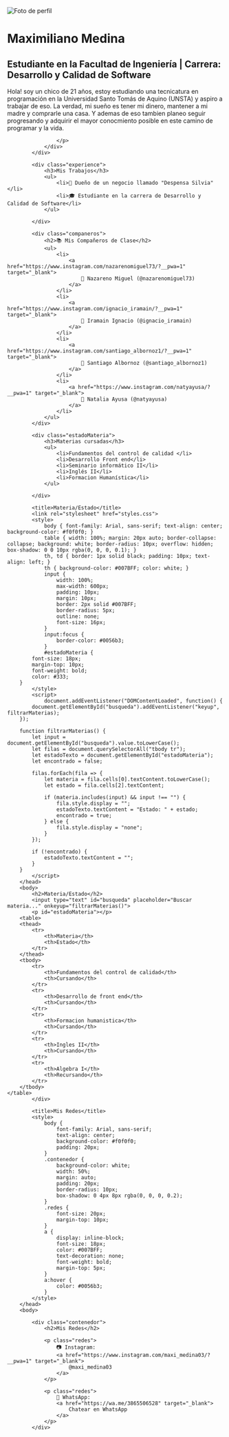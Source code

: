 <!DOCTYPE html>
<html lang="es">
<head>
    <meta charset="UTF-8">
    <meta name="viewport" content="width=device-width, initial-scale=1.0">
    <title>Biografía Profesional</title>
    <link rel="stylesheet" href="styles.css">
</head>
<body>
    <div class="wrapper">
        <div class="container">
            <div class="profile">
                <img src="public/image.jpg" alt="Foto de perfil" class="profile-img">
                <div class="bio">
                    <h1>Maximiliano Medina</h1>
                    <h2>Estudiante en la Facultad de Ingeniería | Carrera: Desarrollo y Calidad de Software</h2>
                    <p>
                        Hola! soy un chico de 21 años, estoy estudiando una tecnicatura en programación en la Universidad Santo Tomás de Aquino (UNSTA) y aspiro a trabajar de eso.
                         La verdad, mi sueño es tener mi dinero, mantener a mi madre y comprarle una casa.
                         Y ademas de eso tambien planeo seguir progresando y adquirir el mayor conocmiento posible en este camino de programar y la vida.
                         
                    </p>
                </div>
            </div>
            
            <div class="experience">
                <h3>Mis Trabajos</h3>
                <ul>
                    <li>💼 Dueño de un negocio llamado "Despensa Silvia"</li>
                    <li>🎓 Estudiante en la carrera de Desarrollo y Calidad de Software</li>
                </ul>
            
            </div>
            
            <div class="companeros">
                <h2>📚 Mis Compañeros de Clase</h2>
                <ul>
                    <li>
                        <a href="https://www.instagram.com/nazarenomiguel73/?__pwa=1" target="_blank">
                            👤 Nazareno Miguel (@nazarenomiguel73)
                        </a>
                    </li>
                    <li>
                        <a href="https://www.instagram.com/ignacio_iramain/?__pwa=1" target="_blank">
                            👤 Iramain Ignacio (@ignacio_iramain)
                        </a>
                    </li>
                    <li>
                        <a href="https://www.instagram.com/santiago_albornoz1/?__pwa=1" target="_blank">
                            👤 Santiago Albornoz (@santiago_albornoz1)
                        </a>
                    </li>
                    <li>
                        <a href="https://www.instagram.com/natyayusa/?__pwa=1" target="_blank">
                            👤 Natalia Ayusa (@natyayusa)
                        </a>
                    </li>  
                </ul>
            </div>
            
            <div class="estadoMateria">
                <h3>Materias cursadas</h3>
                <ul>
                    <li>Fundamentos del control de calidad </li>
                    <li>Desarrollo Front end</li>
                    <li>Seminario informático II</li>
                    <li>Inglés II</li>
                    <li>Formacion Humanística</li>
                </ul>
            
            </div>
            
            <title>Materia/Estado</title>
            <link rel="stylesheet" href="styles.css">
            <style>
                body { font-family: Arial, sans-serif; text-align: center; background-color: #f0f0f0; }
                table { width: 100%; margin: 20px auto; border-collapse: collapse; background: white; border-radius: 10px; overflow: hidden; box-shadow: 0 0 10px rgba(0, 0, 0, 0.1); }
                th, td { border: 1px solid black; padding: 10px; text-align: left; }
                th { background-color: #007BFF; color: white; }
                input {
                    width: 100%;
                    max-width: 600px;
                    padding: 10px;
                    margin: 10px;
                    border: 2px solid #007BFF;
                    border-radius: 5px;
                    outline: none;
                    font-size: 16px;
                }
                input:focus {
                    border-color: #0056b3;
                }
                #estadoMateria {
            font-size: 18px;
            margin-top: 10px;
            font-weight: bold;
            color: #333;
        }
            </style>
            <script>
                document.addEventListener("DOMContentLoaded", function() {
            document.getElementById("busqueda").addEventListener("keyup", filtrarMaterias);
        });

        function filtrarMaterias() {
            let input = document.getElementById("busqueda").value.toLowerCase();
            let filas = document.querySelectorAll("tbody tr");
            let estadoTexto = document.getElementById("estadoMateria");
            let encontrado = false;
            
            filas.forEach(fila => {
                let materia = fila.cells[0].textContent.toLowerCase();
                let estado = fila.cells[2].textContent;
                
                if (materia.includes(input) && input !== "") {
                    fila.style.display = "";
                    estadoTexto.textContent = "Estado: " + estado;
                    encontrado = true;
                } else {
                    fila.style.display = "none";
                }
            });
            
            if (!encontrado) {
                estadoTexto.textContent = "";
            }
        }
            </script>
        </head>
        <body>
            <h2>Materia/Estado</h2>
            <input type="text" id="busqueda" placeholder="Buscar materia..." onkeyup="filtrarMaterias()">
            <p id="estadoMateria"></p>
        <table>
        <thead>
            <tr>
                <th>Materia</th>
                <th>Estado</th>
            </tr>
        </thead>
        <tbody>
            <tr>
                <th>Fundamentos del control de calidad</th>
                <th>Cursando</th>
            </tr>
            <tr>
                <th>Desarrollo de front end</th>
                <th>Cursando</th>
            </tr>
            <tr>
                <th>Formacion humanistica</th>
                <th>Cursando</th>
            </tr>
            <tr>
                <th>Ingles II</th>
                <th>Cursando</th>
            </tr>
            <tr>
                <th>Algebra I</th>
                <th>Recursando</th>
            </tr>
        </tbody>
    </table>
            </div>

            <title>Mis Redes</title>
            <style>
                body { 
                    font-family: Arial, sans-serif; 
                    text-align: center; 
                    background-color: #f0f0f0; 
                    padding: 20px; 
                }
                .contenedor {
                    background-color: white;
                    width: 50%;
                    margin: auto;
                    padding: 20px;
                    border-radius: 10px;
                    box-shadow: 0 4px 8px rgba(0, 0, 0, 0.2);
                }
                .redes {
                    font-size: 20px;
                    margin-top: 10px;
                }
                a {
                    display: inline-block;
                    font-size: 18px;
                    color: #007BFF;
                    text-decoration: none;
                    font-weight: bold;
                    margin-top: 5px;
                }
                a:hover { 
                    color: #0056b3; 
                }
            </style>
        </head>
        <body>
        
            <div class="contenedor">
                <h2>Mis Redes</h2>
        
                <p class="redes">
                    📷 Instagram:  
                    <a href="https://www.instagram.com/maxi_medina03/?__pwa=1" target="_blank">
                        @maxi_medina03
                    </a>
                </p>
        
                <p class="redes">
                    📱 WhatsApp:  
                    <a href="https://wa.me/3865506528" target="_blank">
                        Chatear en WhatsApp
                    </a>
                </p>
            </div>

</body>
</html>
